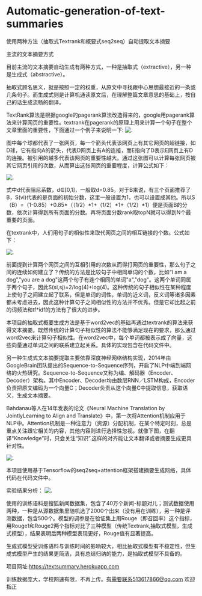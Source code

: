 # Automatic-generation-of-text-summaries
使用两种方法（抽取式Textrank和概要式seq2seq）自动提取文本摘要

主流的文本摘要方式

目前主流的文本摘要自动生成有两种方式，一种是抽取式（extractive），另一种是生成式（abstractive）。

抽取式顾名思义，就是按照一定的权重，从原文中寻找跟中心思想最接近的一条或几条句子。而生成式则是计算机通读原文后，在理解整篇文章意思的基础上，按自己的话生成流畅的翻译。

TextRank算法是根据google的pagerank算法改造得来的，google用pagerank算法来计算网页的重要性。textrank在pagerank的原理上用来计算一个句子在整个文章里面的重要性，下面通过一个例子来说明一下:
![.](https://github.com/ztz818/Automatic-generation-of-text-summaries/blob/master/pictures/6.png)

图中每个球都代表了一张网页，每一个箭头代表该网页上有其它网页的超链接，如D球，它有指向A的箭头，代表D网页上有A的连接，而E指向了D表示E网页上有D的连接。被引用的越多代表该网页的重要性越大。通过这张图可以计算每张网页被其它网页引用的次数，从而算出这张网页的重要程度，计算公式如下：

![.](https://github.com/ztz818/Automatic-generation-of-text-summaries/blob/master/pictures/7.png)


式中d代表阻尼系数，d∈[0,1]，一般取d=0.85。对于B来说，有三个页面推荐了B，S(vi)代表的是页面的初始分数，这里一般设置为1，也可以设置成其他。所以S（B）=（1-0.85）+0.85*（（1/2）*1+（1/2）*1+（1/2）*1）便是页面B的分数，依次计算得到所有页面的分数。再将页面分数rank取topN就可以得到N个最重要的页面。

在textrank中，人们用句子的相似性来取代网页之间的相互链接的个数。公式如下：

![.](https://github.com/ztz818/Automatic-generation-of-text-summaries/blob/master/pictures/5.jpg)


前面提到计算两个网页之间的互相引用的次数从而得打网页的重要性，那么句子之间的连续如何建立了？传统的方法是比较句子中相同单词的个数，比如“I am a dog”,"you are a dog"这两个句子有连个相同的单词"a","dog"。这两个单词同属于两个句子，因此S(si,sj)=2/log(4)+log(4)。这种传统的句子相似性在某种程度上使句子之间建立起了联系，但是单词的词性，单词的近义词，反义词等诸多因素都未考虑进去，因此这种计算句子之间相似性的方法并不优秀。但是它却比起之前的词频法和tf*idf的方法有了很大的进步。


本项目的抽取式概要生成方法是基于word2vec的基础再通过textrank的算法来获得文本摘要。既然传统的计算句子相似性的算法不能够满足现在的要求，那么通过word2vec来计算句子相似性。在word2vec中，每个单词都被表示成了向量，这些向量通过单词之间的联系建立起关系。具体的实现包含在代码文件中。

另一种生成式文本摘要提取主要依靠深度神经网络结构实现，2014年由GoogleBrain团队提出的Sequence-to-Sequence序列，开启了NLP中端到端网络的火热研究。Sequence-to-Sequence又称为编、解码器（Encoder、Decoder）架构。其中Encoder、Decoder均由数层RNN／LSTM构成，Encoder负责把原文编码为一个向量C；Decoder负责从这个向量C中提取信息，获取语义，生成文本摘要。

Bahdanau等人在14年发表的论文《Neural Machine Translation by JointlyLearning to Align and Translate》中，第一次将Attention机制应用于NLP中。Attention机制是一种注意力（资源）分配机制，在某个特定时刻，总是重点关注跟它相关的内容，其他内容则进行选择性忽视。就像下图，在翻译“Knowledge”时，只会关注“知识”.这样的对齐能让文本翻译或者摘要生成更具针对性。

![.](https://github.com/ztz818/Automatic-generation-of-text-summaries/blob/master/pictures/3.jpg)

本项目使用基于Tensorflow的seq2seq+attention框架搭建摘要生成网络，具体代码在代码文件中。

实验结果分析：
![.](https://github.com/ztz818/Automatic-generation-of-text-summaries/blob/master/pictures/9.png)

使用的训练语料是搜狐新闻数据集，包含了40万个新闻-标题对儿；测试数据使用两种，一种是从源数据集里随机选了2000个出来（没有用在训练），另一种是评测数据，包含500个。模型的调参是在验证集上用Rouge（即召回率）这个指标，用Rouge1和Rouge2两个指标对比了三种模型（传统Textrank,抽取式模型，生成式模型），结果表明后两种模型表现更好，Rouge值有显著提高。


生成式模型受训练语料与训练时间的影响较大，相比抽取式模型有不稳定性，但生成式模型产生的结果更简洁，具有总结归纳的能力，是抽取式模型不具备的。

项目网址:https://textsummary.herokuapp.com

训练数据庞大，学校网速有限，不再上传。有需要联系513617866@qq.com 欢迎指正
